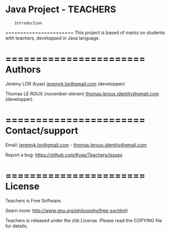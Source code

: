 Java Project - TEACHERS
=======================
        Introduction
=======================
This project is based of marks on students with teachers, developped in Java language.

=======================
        Authors
=======================
Jérémy LOR (kyas) <jeremyk.lor@gmail.com> (developper)

Thomas LE ROUX (november-eleven) <thomas.leroux.identity@gmail.com> (developper)
 
=======================
    Contact/support
=======================
Email:             jeremyk.lor@gmail.com - thomas.leroux.identity@gmail.com

Report a bug:      https://github.com/Kyas/Teachers/issues
 
=======================
        License
=======================
Teachers is Free Software.


(learn more: http://www.gnu.org/philosophy/free-sw.html)
 
Teachers is released under the zlib License.
Please read the COPYING file for details.